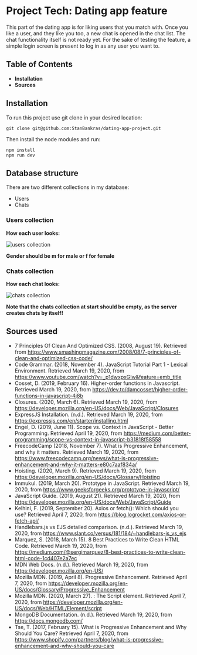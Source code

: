 # Project Tech: Dating app feature
This part of the dating app is for liking users that you match with. Once you like a user, and they like you too, a new chat is opened in the chat list. The chat functionality itself is not ready yet.
For the sake of testing the feature, a simple login screen is present to log in as any user you want to.

## Table of Contents
* **Installation**
* **Sources**

## Installation
To run this project use git clone in your desired location:
```
git clone git@github.com:StanBankras/dating-app-project.git
```

Then install the node modules and run:
```
npm install
npm run dev
```

## Database structure
There are two different collections in my database:
* Users
* Chats

### Users collection
**How each user looks:**

![users collection](https://i.imgur.com/PqJqwML.png)

__Gender should be m for male or f for female__

### Chats collection
**How each chat looks:**

![chats collection](https://i.imgur.com/gmYbzxV.png)

__Note that the chats collection at start should be empty, as the server creates chats by itself!__


## Sources used
* 7 Principles Of Clean And Optimized CSS. (2008, August 19). Retrieved from https://www.smashingmagazine.com/2008/08/7-principles-of-clean-and-optimized-css-code/
* Code Grammar. (2018, November 4). JavaScript Tutorial Part 1 - Lexical Environment. Retrieved March 19, 2020, from https://www.youtube.com/watch?v=_p1dwxpxGIw&feature=emb_title
* Cosset, D. (2019, February 16). Higher-order functions in Javascript. Retrieved March 19, 2020, from https://dev.to/damcosset/higher-order-functions-in-javascript-4j8b
* Closures. (2020, March 6). Retrieved March 19, 2020, from https://developer.mozilla.org/en-US/docs/Web/JavaScript/Closures
* ExpressJS Installation. (n.d.). Retrieved March 19, 2020, from https://expressjs.com/en/starter/installing.html
* Engel, D. (2019, June 11). Scope vs. Context in JavaScript - Better Programming. Retrieved April 19, 2020, from https://medium.com/better-programming/scope-vs-context-in-javascript-b31818f58558
* FreecodeCamp (2018, November 7). What is Progressive Enhancement, and why it matters. Retrieved March 19, 2020, from https://www.freecodecamp.org/news/what-is-progressive-enhancement-and-why-it-matters-e80c7aaf834a/
* Hoisting. (2020, March 9). Retrieved March 19, 2020, from https://developer.mozilla.org/en-US/docs/Glossary/Hoisting
* Immukul. (2019, March 20). Prototype in JavaScript. Retrieved March 19, 2020, from https://www.geeksforgeeks.org/prototype-in-javascript/
* JavaScript Guide. (2019, August 21). Retrieved March 19, 2020, from https://developer.mozilla.org/en-US/docs/Web/JavaScript/Guide
* Kelhini, F. (2019, September 20). Axios or fetch(): Which should you use? Retrieved April 7, 2020, from https://blog.logrocket.com/axios-or-fetch-api/
* Handlebars.js vs EJS detailed comparison. (n.d.). Retrieved March 19, 2020, from https://www.slant.co/versus/181/184/~handlebars-js_vs_ejs
* Marquez, S. (2018, March 15). 8 Best Practices to Write Clean HTML Code. Retrieved March 19, 2020, from https://medium.com/@sergimarquez/8-best-practices-to-write-clean-html-code-1cd407e2a7ec
* MDN Web Docs. (n.d.). Retrieved March 19, 2020, from https://developer.mozilla.org/en-US/
* Mozilla MDN. (2019, April 8). Progressive Enhancement. Retrieved April 7, 2020, from https://developer.mozilla.org/en-US/docs/Glossary/Progressive_Enhancement
* Mozilla MDN. (2020, March 27). : The Script element. Retrieved April 7, 2020, from https://developer.mozilla.org/en-US/docs/Web/HTML/Element/script
* MongoDB Documentation. (n.d.). Retrieved March 19, 2020, from https://docs.mongodb.com/
* Tse, T. (2017, February 15). What is Progressive Enhancement and Why Should You Care? Retrieved April 7, 2020, from https://www.shopify.com/partners/blog/what-is-progressive-enhancement-and-why-should-you-care
